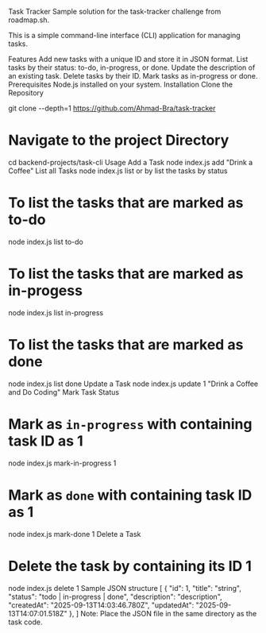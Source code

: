 Task Tracker
Sample solution for the task-tracker challenge from roadmap.sh.

This is a simple command-line interface (CLI) application for managing tasks.

Features
Add new tasks with a unique ID and store it in JSON format.
List tasks by their status: to-do, in-progress, or done.
Update the description of an existing task.
Delete tasks by their ID.
Mark tasks as in-progress or done.
Prerequisites
Node.js installed on your system.
Installation
Clone the Repository

git clone --depth=1 https://github.com/Ahmad-Bra/task-tracker

# Navigate to the project Directory
cd backend-projects/task-cli
Usage
Add a Task
node index.js add "Drink a Coffee"
List all Tasks
node index.js list
or by list the tasks by status
# To list the tasks that are marked as to-do
node index.js list to-do

# To list the tasks that are marked as in-progess
node index.js list in-progress

# To list the tasks that are marked as done
node index.js list done
Update a Task
node index.js update 1 "Drink a Coffee and Do Coding"
Mark Task Status
# Mark as `in-progress` with containing task ID as 1
node index.js mark-in-progress 1

# Mark as `done` with containing task ID as 1
node index.js mark-done 1
Delete a Task
# Delete the task by containing its ID 1
node index.js delete 1
Sample JSON structure
[
{
    "id": 1,
    "title": "string",
    "status": "todo | in-progress | done",
    "description": "description",
    "createdAt": "2025-09-13T14:03:46.780Z",
    "updatedAt": "2025-09-13T14:07:01.518Z"
  },
]
Note: Place the JSON file in the same directory as the task code.

 
